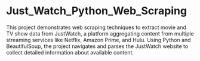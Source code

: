 # Just_Watch_Python_Web_Scraping
This project demonstrates web scraping techniques to extract movie and TV show data from JustWatch, a platform aggregating content from multiple streaming services like Netflix, Amazon Prime, and Hulu. Using Python and BeautifulSoup, the project navigates and parses the JustWatch website to collect detailed information about available content.  
